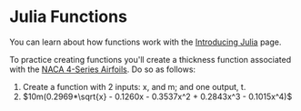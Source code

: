 # Julia Functions

You can learn about how functions work with the [Introducing Julia](https://en.wikibooks.org/wiki/Introducing_Julia/Functions) page.

To practice creating functions you'll create a thickness function associated with the [NACA 4-Series Airfoils](https://en.wikipedia.org/wiki/NACA_airfoil). Do so as follows:

1. Create a function with 2 inputs: x, and m; and one output, t.
2. $10m(0.2969*\sqrt{x} - 0.1260x - 0.3537x^2 + 0.2843x^3 - 0.1015x^4)$